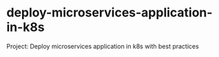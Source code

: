# deploy-microservices-application-in-k8s
Project: Deploy microservices application in k8s with best practices
